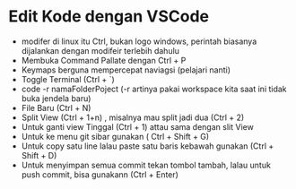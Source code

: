 # Edit Kode dengan VSCode

- modifer di linux itu Ctrl, bukan logo windows, perintah biasanya dijalankan dengan modifeir terlebih dahulu
- Membuka Command Pallate dengan Ctrl + P
- Keymaps berguna mempercepat naviagsi (pelajari nanti)
- Toggle Terminal (Ctrl + `)
- code -r namaFolderPoject (-r artinya pakai workspace kita saat ini tidak buka jendela baru)
- File Baru (Ctrl + N)
- Split View (Ctrl + 1+n) , misalnya mau split jadi dua (Ctrl + 2)
- Untuk ganti view Tinggal (Ctrl + 1) attau sama dengan slit View
- Untuk ke menu git sibar gunakan ( Ctrl + Shift + G)
- Untuk copy satu line lalau paste satu baris kebawah gunakan (Ctrl + Shift + D)
- Untuk menyimpan semua commit tekan tombol tambah, lalau untuk push commit, bisa gunakann (Ctrl + Enter)
